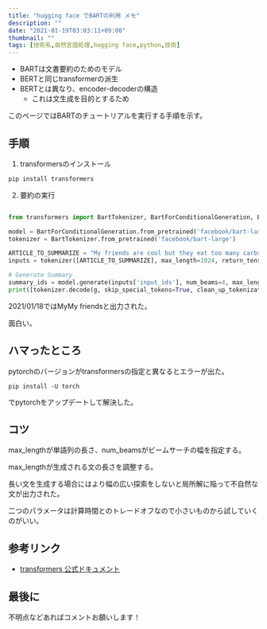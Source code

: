 ```yaml
---
title: "hugging face でBARTの利用 メモ"
description: ""
date: "2021-01-19T03:03:11+09:00"
thumbnail: ""
tags: [技術系,自然言語処理,hugging face,python,技術]
---
```


- BARTは文書要約のためのモデル
- BERTと同じtransformerの派生
- BERTとは異なり、encoder-decoderの構造
    - これは文生成を目的とするため

このページではBARTのチュートリアルを実行する手順を示す。

## 手順
1. transformersのインストール

```bash
pip install transformers
```
2. 要約の実行

```python

from transformers import BartTokenizer, BartForConditionalGeneration, BartConfig

model = BartForConditionalGeneration.from_pretrained('facebook/bart-large')
tokenizer = BartTokenizer.from_pretrained('facebook/bart-large')

ARTICLE_TO_SUMMARIZE = "My friends are cool but they eat too many carbs."
inputs = tokenizer([ARTICLE_TO_SUMMARIZE], max_length=1024, return_tensors='pt')

# Generate Summary
summary_ids = model.generate(inputs['input_ids'], num_beams=4, max_length=5, early_stopping=True)
print([tokenizer.decode(g, skip_special_tokens=True, clean_up_tokenization_spaces=False) for g in summary_ids])

```

2021/01/18ではMyMy friendsと出力された。

面白い。

## ハマったところ
pytorchのバージョンがtransformersの指定と異なるとエラーが出た。
```
pip install -U torch
```
でpytorchをアップデートして解決した。

## コツ
max_lengthが単語列の長さ、num_beamsがビームサーチの幅を指定する。

max_lengthが生成される文の長さを調整する。

長い文を生成する場合にはより幅の広い探索をしないと局所解に陥って不自然な文が出力された。

二つのパラメータは計算時間とのトレードオフなので小さいものから試していくのがいい。

## 参考リンク
- [transformers 公式ドキュメント](https://huggingface.co/transformers/model_doc/bart.html)

## 最後に
不明点などあればコメントお願いします！


